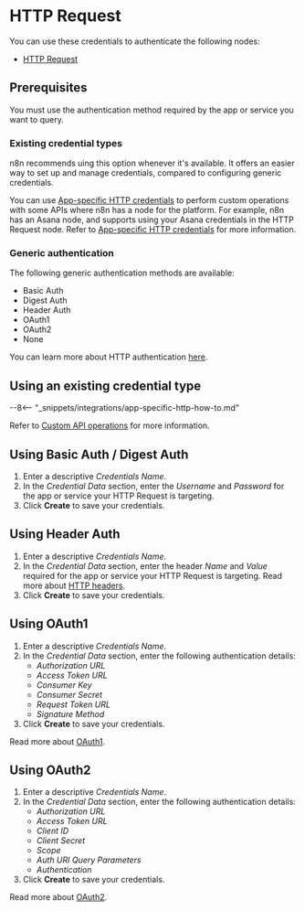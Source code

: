 # HTTP Request

You can use these credentials to authenticate the following nodes:

- [HTTP Request](/integrations/core-nodes/n8n-nodes-base.httpRequest/)

## Prerequisites

You must use the authentication method required by the app or service you want to query.

### Existing credential types

n8n recommends uing this option whenever it's available.  It offers an easier way to set up and manage credentials, compared to configuring generic credentials.

You can use [App-specific HTTP credentials](/integrations/custom-operations/) to perform custom operations with some APIs where n8n has a node for the platform. For example, n8n has an Asana node, and supports using your Asana credentials in the HTTP Request node. Refer to [App-specific HTTP credentials](/integrations/custom-operations/) for more information.

### Generic authentication

The following generic authentication methods are available:

* Basic Auth
* Digest Auth
* Header Auth
* OAuth1
* OAuth2
* None

You can learn more about HTTP authentication [here](https://developer.mozilla.org/en-US/docs/Web/HTTP/Authentication#see_also).


## Using an existing credential type

--8<-- "_snippets/integrations/app-specific-http-how-to.md"

Refer to [Custom API operations](/integrations/custom-operations/) for more information.

## Using Basic Auth / Digest Auth

1. Enter a descriptive *Credentials Name*.
2. In the *Credential Data* section, enter the *Username* and *Password* for the app or service your HTTP Request is targeting. 
3. Click **Create** to save your credentials.

## Using Header Auth

1. Enter a descriptive *Credentials Name*.
2. In the *Credential Data* section, enter the header *Name* and *Value* required for the app or service your HTTP Request is targeting. Read more about [HTTP headers](https://developer.mozilla.org/en-US/docs/Web/HTTP/Headers#authentication).
3. Click **Create** to save your credentials.

## Using OAuth1

1. Enter a descriptive *Credentials Name*.
2. In the *Credential Data* section, enter the following authentication details:
    * *Authorization URL*
    * *Access Token URL*
    * *Consumer Key*
    * *Consumer Secret*
    * *Request Token URL*
    * *Signature Method*
3. Click **Create** to save your credentials.

Read more about [OAuth1](https://oauth.net/1/).

## Using OAuth2

1. Enter a descriptive *Credentials Name*.
2. In the *Credential Data* section, enter the following authentication details:
    * *Authorization URL*
    * *Access Token URL*
    * *Client ID*
    * *Client Secret*
    * *Scope*
    * *Auth URI Query Parameters*
    * *Authentication*
3. Click **Create** to save your credentials.

Read more about [OAuth2](https://oauth.net/2/).

